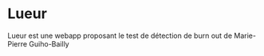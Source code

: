 # Lueur
Lueur est une webapp proposant le test de détection de burn out de Marie-Pierre Guiho-Bailly
